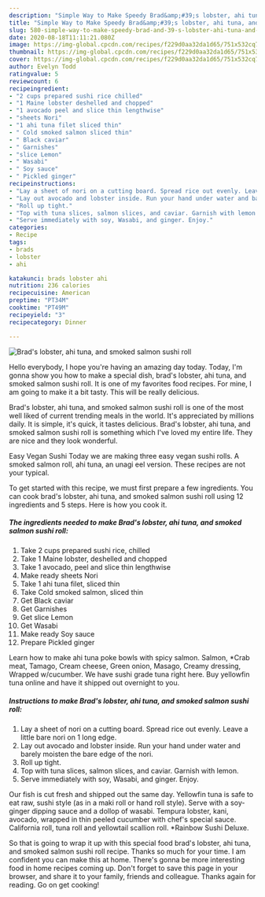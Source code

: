 ```yaml
---
description: "Simple Way to Make Speedy Brad&amp;#39;s lobster, ahi tuna, and smoked salmon sushi roll"
title: "Simple Way to Make Speedy Brad&amp;#39;s lobster, ahi tuna, and smoked salmon sushi roll"
slug: 580-simple-way-to-make-speedy-brad-and-39-s-lobster-ahi-tuna-and-smoked-salmon-sushi-roll
date: 2020-08-18T11:11:21.080Z
image: https://img-global.cpcdn.com/recipes/f229d0aa32da1d65/751x532cq70/brads-lobster-ahi-tuna-and-smoked-salmon-sushi-roll-recipe-main-photo.jpg
thumbnail: https://img-global.cpcdn.com/recipes/f229d0aa32da1d65/751x532cq70/brads-lobster-ahi-tuna-and-smoked-salmon-sushi-roll-recipe-main-photo.jpg
cover: https://img-global.cpcdn.com/recipes/f229d0aa32da1d65/751x532cq70/brads-lobster-ahi-tuna-and-smoked-salmon-sushi-roll-recipe-main-photo.jpg
author: Evelyn Todd
ratingvalue: 5
reviewcount: 6
recipeingredient:
- "2 cups prepared sushi rice chilled"
- "1 Maine lobster deshelled and chopped"
- "1 avocado peel and slice thin lengthwise"
- "sheets Nori"
- "1 ahi tuna filet sliced thin"
- " Cold smoked salmon sliced thin"
- " Black caviar"
- " Garnishes"
- "slice Lemon"
- " Wasabi"
- " Soy sauce"
- " Pickled ginger"
recipeinstructions:
- "Lay a sheet of nori on a cutting board. Spread rice out evenly. Leave a little bare nori on 1 long edge."
- "Lay out avocado and lobster inside. Run your hand under water and barely moisten the bare edge of the nori."
- "Roll up tight."
- "Top with tuna slices, salmon slices, and caviar. Garnish with lemon."
- "Serve immediately with soy, Wasabi, and ginger. Enjoy."
categories:
- Recipe
tags:
- brads
- lobster
- ahi

katakunci: brads lobster ahi 
nutrition: 236 calories
recipecuisine: American
preptime: "PT34M"
cooktime: "PT49M"
recipeyield: "3"
recipecategory: Dinner

---
```



![Brad&#39;s lobster, ahi tuna, and smoked salmon sushi roll](https://img-global.cpcdn.com/recipes/f229d0aa32da1d65/751x532cq70/brads-lobster-ahi-tuna-and-smoked-salmon-sushi-roll-recipe-main-photo.jpg)

Hello everybody, I hope you're having an amazing day today. Today, I'm gonna show you how to make a special dish, brad&#39;s lobster, ahi tuna, and smoked salmon sushi roll. It is one of my favorites food recipes. For mine, I am going to make it a bit tasty. This will be really delicious.

Brad&#39;s lobster, ahi tuna, and smoked salmon sushi roll is one of the most well liked of current trending meals in the world. It's appreciated by millions daily. It is simple, it's quick, it tastes delicious. Brad&#39;s lobster, ahi tuna, and smoked salmon sushi roll is something which I've loved my entire life. They are nice and they look wonderful.

Easy Vegan Sushi Today we are making three easy vegan sushi rolls. A smoked salmon roll, ahi tuna, an unagi eel version. These recipes are not your typical.


To get started with this recipe, we must first prepare a few ingredients. You can cook brad&#39;s lobster, ahi tuna, and smoked salmon sushi roll using 12 ingredients and 5 steps. Here is how you cook it.

<!--inarticleads1-->

##### The ingredients needed to make Brad&#39;s lobster, ahi tuna, and smoked salmon sushi roll:

1. Take 2 cups prepared sushi rice, chilled
1. Take 1 Maine lobster, deshelled and chopped
1. Take 1 avocado, peel and slice thin lengthwise
1. Make ready sheets Nori
1. Take 1 ahi tuna filet, sliced thin
1. Take  Cold smoked salmon, sliced thin
1. Get  Black caviar
1. Get  Garnishes
1. Get slice Lemon
1. Get  Wasabi
1. Make ready  Soy sauce
1. Prepare  Pickled ginger


Learn how to make ahi tuna poke bowls with spicy salmon. Salmon, *Crab meat, Tamago, Cream cheese, Green onion, Masago, Creamy dressing, Wrapped w/cucumber. We have sushi grade tuna right here. Buy yellowfin tuna online and have it shipped out overnight to you. 

<!--inarticleads2-->

##### Instructions to make Brad&#39;s lobster, ahi tuna, and smoked salmon sushi roll:

1. Lay a sheet of nori on a cutting board. Spread rice out evenly. Leave a little bare nori on 1 long edge.
1. Lay out avocado and lobster inside. Run your hand under water and barely moisten the bare edge of the nori.
1. Roll up tight.
1. Top with tuna slices, salmon slices, and caviar. Garnish with lemon.
1. Serve immediately with soy, Wasabi, and ginger. Enjoy.


Our fish is cut fresh and shipped out the same day. Yellowfin tuna is safe to eat raw, sushi style (as in a maki roll or hand roll style). Serve with a soy-ginger dipping sauce and a dollop of wasabi. Tempura lobster, kani, avocado, wrapped in thin peeled cucumber with chef&#39;s special sauce. California roll, tuna roll and yellowtail scallion roll. *Rainbow Sushi Deluxe. 

So that is going to wrap it up with this special food brad&#39;s lobster, ahi tuna, and smoked salmon sushi roll recipe. Thanks so much for your time. I am confident you can make this at home. There's gonna be more interesting food in home recipes coming up. Don't forget to save this page in your browser, and share it to your family, friends and colleague. Thanks again for reading. Go on get cooking!

